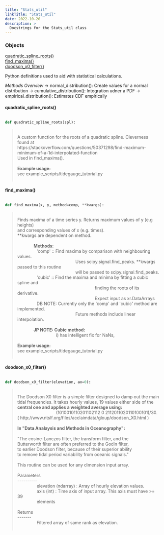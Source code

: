 ```yaml
---
title: "Stats_util"
linkTitle: "Stats_util"
date: 2022-10-20
description: >
  Docstrings for the Stats_util class
---
```

### Objects

[quadratic_spline_roots()](#quadratic_spline_roots)<br />
[find_maxima()](#find_maxima)<br />
[doodson_x0_filter()](#doodson_x0_filter)<br />

Python definitions used to aid with statistical calculations.

*Methods Overview*
    -> normal_distribution(): Create values for a normal distribution
    -> cumulative_distribution(): Integration udner a PDF
    -> empirical_distribution(): Estimates CDF empirically
#### quadratic_spline_roots()
```python

def quadratic_spline_roots(spl):
```
> <br />
> A custom function for the roots of a quadratic spline. Cleverness found at<br />
> https://stackoverflow.com/questions/50371298/find-maximum-minimum-of-a-1d-interpolated-function<br />
> Used in find_maxima().<br />
> <br />
> <b>Example usage:</b><br />
> see example_scripts/tidegauge_tutorial.py<br />
> <br />
#### find_maxima()
```python

def find_maxima(x, y, method=comp, **kwargs):
```
> <br />
> Finds maxima of a time series y. Returns maximum values of y (e.g heights)<br />
> and corresponding values of x (e.g. times).<br />
> **kwargs are dependent on method.<br />
> <br />
> <b>&nbsp;&nbsp;&nbsp;&nbsp;&nbsp;&nbsp;&nbsp;&nbsp;&nbsp;&nbsp;&nbsp;&nbsp;&nbsp;&nbsp;&nbsp;  Methods:</b><br />
> &nbsp;&nbsp;&nbsp;&nbsp;&nbsp;&nbsp;&nbsp;&nbsp;&nbsp;&nbsp;&nbsp;&nbsp;&nbsp;&nbsp;&nbsp;  'comp' :: Find maxima by comparison with neighbouring values.<br />
> &nbsp;&nbsp;&nbsp;&nbsp;&nbsp;&nbsp;&nbsp;&nbsp;&nbsp;&nbsp;&nbsp;&nbsp;&nbsp;&nbsp;&nbsp;  &nbsp;&nbsp;&nbsp;&nbsp;&nbsp;&nbsp;&nbsp;&nbsp;&nbsp;&nbsp;&nbsp;&nbsp;&nbsp;&nbsp;&nbsp;  &nbsp;&nbsp;&nbsp;&nbsp;&nbsp;&nbsp;&nbsp;&nbsp;&nbsp;&nbsp;&nbsp;&nbsp;&nbsp;&nbsp;&nbsp;    Uses scipy.signal.find_peaks. **kwargs passed to this routine<br />
> &nbsp;&nbsp;&nbsp;&nbsp;&nbsp;&nbsp;&nbsp;&nbsp;&nbsp;&nbsp;&nbsp;&nbsp;&nbsp;&nbsp;&nbsp;  &nbsp;&nbsp;&nbsp;&nbsp;&nbsp;&nbsp;&nbsp;&nbsp;&nbsp;&nbsp;&nbsp;&nbsp;&nbsp;&nbsp;&nbsp;  &nbsp;&nbsp;&nbsp;&nbsp;&nbsp;&nbsp;&nbsp;&nbsp;&nbsp;&nbsp;&nbsp;&nbsp;&nbsp;&nbsp;&nbsp;    will be passed to scipy.signal.find_peaks.<br />
> &nbsp;&nbsp;&nbsp;&nbsp;&nbsp;&nbsp;&nbsp;&nbsp;&nbsp;&nbsp;&nbsp;&nbsp;&nbsp;&nbsp;&nbsp;  'cubic' :: Find the maxima and minima by fitting a cubic spline and<br />
> &nbsp;&nbsp;&nbsp;&nbsp;&nbsp;&nbsp;&nbsp;&nbsp;&nbsp;&nbsp;&nbsp;&nbsp;&nbsp;&nbsp;&nbsp;  &nbsp;&nbsp;&nbsp;&nbsp;&nbsp;&nbsp;&nbsp;&nbsp;&nbsp;&nbsp;&nbsp;&nbsp;&nbsp;&nbsp;&nbsp;  &nbsp;&nbsp;&nbsp;&nbsp;&nbsp;&nbsp;&nbsp;&nbsp;&nbsp;&nbsp;&nbsp;&nbsp;&nbsp;&nbsp;&nbsp;  &nbsp;&nbsp;&nbsp;&nbsp;&nbsp;&nbsp;&nbsp;&nbsp;&nbsp;&nbsp;&nbsp;&nbsp;&nbsp;&nbsp;&nbsp;  finding the roots of its derivative.<br />
> &nbsp;&nbsp;&nbsp;&nbsp;&nbsp;&nbsp;&nbsp;&nbsp;&nbsp;&nbsp;&nbsp;&nbsp;&nbsp;&nbsp;&nbsp;  &nbsp;&nbsp;&nbsp;&nbsp;&nbsp;&nbsp;&nbsp;&nbsp;&nbsp;&nbsp;&nbsp;&nbsp;&nbsp;&nbsp;&nbsp;  &nbsp;&nbsp;&nbsp;&nbsp;&nbsp;&nbsp;&nbsp;&nbsp;&nbsp;&nbsp;&nbsp;&nbsp;&nbsp;&nbsp;&nbsp;  &nbsp;&nbsp;&nbsp;&nbsp;&nbsp;&nbsp;&nbsp;&nbsp;&nbsp;&nbsp;&nbsp;&nbsp;&nbsp;&nbsp;&nbsp;  Expect input as xr.DataArrays<br />
> &nbsp;&nbsp;&nbsp;&nbsp;&nbsp;&nbsp;&nbsp;&nbsp;&nbsp;&nbsp;&nbsp;&nbsp;&nbsp;&nbsp;&nbsp;  DB NOTE: Currently only the 'comp' and 'cubic' method are implemented.<br />
> &nbsp;&nbsp;&nbsp;&nbsp;&nbsp;&nbsp;&nbsp;&nbsp;&nbsp;&nbsp;&nbsp;&nbsp;&nbsp;&nbsp;&nbsp;  &nbsp;&nbsp;&nbsp;&nbsp;&nbsp;&nbsp;&nbsp;&nbsp;&nbsp;&nbsp;&nbsp;&nbsp;&nbsp;&nbsp;&nbsp;  &nbsp;&nbsp;&nbsp;&nbsp;&nbsp;&nbsp;&nbsp;&nbsp;&nbsp;&nbsp;&nbsp;&nbsp;&nbsp;&nbsp;&nbsp;  Future methods include linear interpolation.<br />
> <br />
> <b>&nbsp;&nbsp;&nbsp;&nbsp;&nbsp;&nbsp;&nbsp;&nbsp;&nbsp;&nbsp;&nbsp;&nbsp;&nbsp;&nbsp;&nbsp;  JP NOTE: Cubic method:</b><br />
> &nbsp;&nbsp;&nbsp;&nbsp;&nbsp;&nbsp;&nbsp;&nbsp;&nbsp;&nbsp;&nbsp;&nbsp;&nbsp;&nbsp;&nbsp;  &nbsp;&nbsp;&nbsp;&nbsp;&nbsp;&nbsp;&nbsp;&nbsp;&nbsp;&nbsp;&nbsp;&nbsp;&nbsp;&nbsp;&nbsp;  i) has intelligent fix for NaNs,<br />
> <br />
> <b>Example usage:</b><br />
> see example_scripts/tidegauge_tutorial.py<br />
> <br />
#### doodson_x0_filter()
```python

def doodson_x0_filter(elevation, ax=0):
```
> <br />
> The Doodson X0 filter is a simple filter designed to damp out the main<br />
> tidal frequencies. It takes hourly values, 19 values either side of the<br />
> <b>central one and applies a weighted average using:</b><br />
> &nbsp;&nbsp;&nbsp;&nbsp;&nbsp;&nbsp;&nbsp;&nbsp;&nbsp;&nbsp;&nbsp;&nbsp;&nbsp;&nbsp;&nbsp;  &nbsp;&nbsp;&nbsp;&nbsp;&nbsp;&nbsp;&nbsp;&nbsp;&nbsp;&nbsp;&nbsp;&nbsp;&nbsp;&nbsp;&nbsp;    (1010010110201102112 0 2112011020110100101)/30.<br />
> ( http://www.ntslf.org/files/acclaimdata/gloup/doodson_X0.html )<br />
> <br />
> <b>In "Data Analaysis and Methods in Oceanography":</b><br />
> <br />
> "The cosine-Lanczos filter, the transform filter, and the<br />
> Butterworth filter are often preferred to the Godin filter,<br />
> to earlier Doodson filter, because of their superior ability<br />
> to remove tidal period variability from oceanic signals."<br />
> <br />
> This routine can be used for any dimension input array.<br />
> <br />
> Parameters<br />
> ----------<br />
> &nbsp;&nbsp;&nbsp;&nbsp;&nbsp;&nbsp;&nbsp;&nbsp;&nbsp;&nbsp;&nbsp;&nbsp;&nbsp;&nbsp;&nbsp;  elevation (ndarray) : Array of hourly elevation values.<br />
> &nbsp;&nbsp;&nbsp;&nbsp;&nbsp;&nbsp;&nbsp;&nbsp;&nbsp;&nbsp;&nbsp;&nbsp;&nbsp;&nbsp;&nbsp;  axis (int) : Time axis of input array. This axis must have >= 39<br />
> &nbsp;&nbsp;&nbsp;&nbsp;&nbsp;&nbsp;&nbsp;&nbsp;&nbsp;&nbsp;&nbsp;&nbsp;&nbsp;&nbsp;&nbsp;  elements<br />
> <br />
> Returns<br />
> -------<br />
> &nbsp;&nbsp;&nbsp;&nbsp;&nbsp;&nbsp;&nbsp;&nbsp;&nbsp;&nbsp;&nbsp;&nbsp;&nbsp;&nbsp;&nbsp;  Filtered array of same rank as elevation.<br />
> <br />